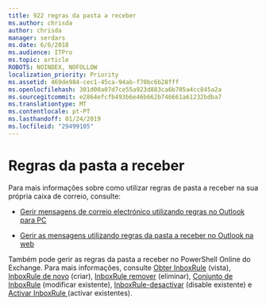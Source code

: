 ```yaml
---
title: 922 regras da pasta a receber
ms.author: chrisda
author: chrisda
manager: serdars
ms.date: 6/6/2018
ms.audience: ITPro
ms.topic: article
ROBOTS: NOINDEX, NOFOLLOW
localization_priority: Priority
ms.assetid: 469de984-cec1-45ca-94ab-f70bc6b28fff
ms.openlocfilehash: 301d00a07d7ce55a923d883ca6b705a4cc845a2a
ms.sourcegitcommit: e2864efcfb493b6e46b662b746661a61232bdba7
ms.translationtype: MT
ms.contentlocale: pt-PT
ms.lasthandoff: 01/24/2019
ms.locfileid: "29499105"
---
```

# <a name="inbox-rules"></a>Regras da pasta a receber

Para mais informações sobre como utilizar regras de pasta a receber na sua própria caixa de correio, consulte:
  
- [Gerir mensagens de correio electrónico utilizando regras no Outlook para PC](https://support.office.com/article/c24f5dea-9465-4df4-ad17-a50704d66c59.aspx)
    
- [Gerir as mensagens utilizando regras da pasta a receber no Outlook na web](https://support.office.com/article/8400435c-f14e-4272-9004-1548bb1848f2.aspx)
    
Também pode gerir as regras da pasta a receber no PowerShell Online do Exchange. Para mais informações, consulte [Obter InboxRule](https://docs.microsoft.com/powershell/module/exchange/mailboxes/get-inboxrule) (vista), [InboxRule de novo](https://docs.microsoft.com/powershell/module/exchange/mailboxes/new-inboxrule) (criar), [InboxRule remover](https://docs.microsoft.com/powershell/module/exchange/mailboxes/remove-inboxrule) (eliminar), [Conjunto de InboxRule](https://docs.microsoft.com/powershell/module/exchange/mailboxes/set-inboxrule) (modificar existente), [InboxRule-desactivar](https://docs.microsoft.com/powershell/module/exchange/mailboxes/disable-inboxrule) (disable existente) e [Activar InboxRule ](https://docs.microsoft.com/powershell/module/exchange/mailboxes/enable-inboxrule)(activar existentes). 
  


